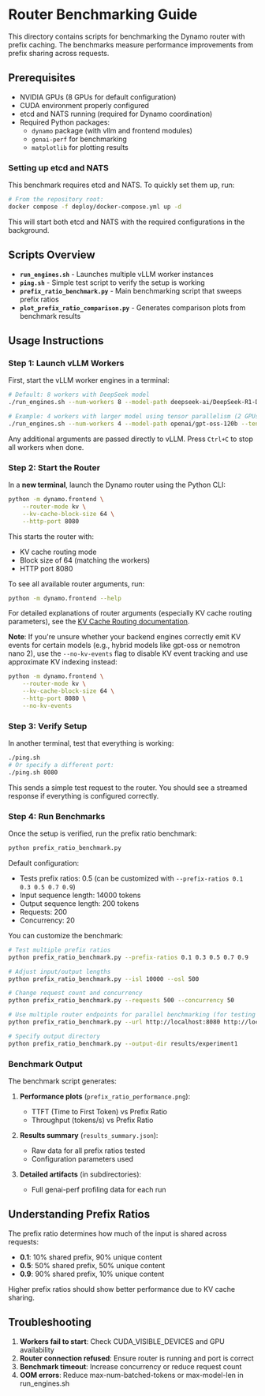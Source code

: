 # Router Benchmarking Guide

This directory contains scripts for benchmarking the Dynamo router with prefix caching. The benchmarks measure performance improvements from prefix sharing across requests.

## Prerequisites

- NVIDIA GPUs (8 GPUs for default configuration)
- CUDA environment properly configured
- etcd and NATS running (required for Dynamo coordination)
- Required Python packages:
  - `dynamo` package (with vllm and frontend modules)
  - `genai-perf` for benchmarking
  - `matplotlib` for plotting results

### Setting up etcd and NATS

This benchmark requires etcd and NATS. To quickly set them up, run:

```bash
# From the repository root:
docker compose -f deploy/docker-compose.yml up -d
```

This will start both etcd and NATS with the required configurations in the background.

## Scripts Overview

- **`run_engines.sh`** - Launches multiple vLLM worker instances
- **`ping.sh`** - Simple test script to verify the setup is working
- **`prefix_ratio_benchmark.py`** - Main benchmarking script that sweeps prefix ratios
- **`plot_prefix_ratio_comparison.py`** - Generates comparison plots from benchmark results

## Usage Instructions

### Step 1: Launch vLLM Workers

First, start the vLLM worker engines in a terminal:

```bash
# Default: 8 workers with DeepSeek model
./run_engines.sh --num-workers 8 --model-path deepseek-ai/DeepSeek-R1-Distill-Llama-8B

# Example: 4 workers with larger model using tensor parallelism (2 GPUs per worker)
./run_engines.sh --num-workers 4 --model-path openai/gpt-oss-120b --tensor-parallel-size 2
```

Any additional arguments are passed directly to vLLM. Press `Ctrl+C` to stop all workers when done.

### Step 2: Start the Router

In a **new terminal**, launch the Dynamo router using the Python CLI:

```bash
python -m dynamo.frontend \
    --router-mode kv \
    --kv-cache-block-size 64 \
    --http-port 8080
```

This starts the router with:
- KV cache routing mode
- Block size of 64 (matching the workers)
- HTTP port 8080

To see all available router arguments, run:
```bash
python -m dynamo.frontend --help
```

For detailed explanations of router arguments (especially KV cache routing parameters), see the [KV Cache Routing documentation](../../docs/architecture/kv_cache_routing.md).

**Note**: If you're unsure whether your backend engines correctly emit KV events for certain models (e.g., hybrid models like gpt-oss or nemotron nano 2), use the `--no-kv-events` flag to disable KV event tracking and use approximate KV indexing instead:

```bash
python -m dynamo.frontend \
    --router-mode kv \
    --kv-cache-block-size 64 \
    --http-port 8080 \
    --no-kv-events
```

### Step 3: Verify Setup

In another terminal, test that everything is working:

```bash
./ping.sh
# Or specify a different port:
./ping.sh 8080
```

This sends a simple test request to the router. You should see a streamed response if everything is configured correctly.

### Step 4: Run Benchmarks

Once the setup is verified, run the prefix ratio benchmark:

```bash
python prefix_ratio_benchmark.py
```

Default configuration:
- Tests prefix ratios: 0.5 (can be customized with `--prefix-ratios 0.1 0.3 0.5 0.7 0.9`)
- Input sequence length: 14000 tokens
- Output sequence length: 200 tokens
- Requests: 200
- Concurrency: 20

You can customize the benchmark:

```bash
# Test multiple prefix ratios
python prefix_ratio_benchmark.py --prefix-ratios 0.1 0.3 0.5 0.7 0.9

# Adjust input/output lengths
python prefix_ratio_benchmark.py --isl 10000 --osl 500

# Change request count and concurrency
python prefix_ratio_benchmark.py --requests 500 --concurrency 50

# Use multiple router endpoints for parallel benchmarking (for testing multiple Router replicas)
python prefix_ratio_benchmark.py --url http://localhost:8080 http://localhost:8081

# Specify output directory
python prefix_ratio_benchmark.py --output-dir results/experiment1
```

### Benchmark Output

The benchmark script generates:

1. **Performance plots** (`prefix_ratio_performance.png`):
   - TTFT (Time to First Token) vs Prefix Ratio
   - Throughput (tokens/s) vs Prefix Ratio

2. **Results summary** (`results_summary.json`):
   - Raw data for all prefix ratios tested
   - Configuration parameters used

3. **Detailed artifacts** (in subdirectories):
   - Full genai-perf profiling data for each run

## Understanding Prefix Ratios

The prefix ratio determines how much of the input is shared across requests:
- **0.1**: 10% shared prefix, 90% unique content
- **0.5**: 50% shared prefix, 50% unique content
- **0.9**: 90% shared prefix, 10% unique content

Higher prefix ratios should show better performance due to KV cache sharing.

## Troubleshooting

1. **Workers fail to start**: Check CUDA_VISIBLE_DEVICES and GPU availability
2. **Router connection refused**: Ensure router is running and port is correct
3. **Benchmark timeout**: Increase concurrency or reduce request count
4. **OOM errors**: Reduce max-num-batched-tokens or max-model-len in run_engines.sh

